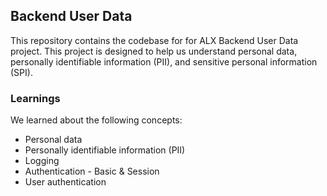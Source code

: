 ## Backend User Data

This repository contains the codebase for for ALX Backend User Data project.
This project is designed to help us understand personal data, personally identifiable information (PII), and sensitive personal information (SPI).

### Learnings

We learned about the following concepts:

- Personal data
- Personally identifiable information (PII)
- Logging
- Authentication - Basic & Session
- User authentication